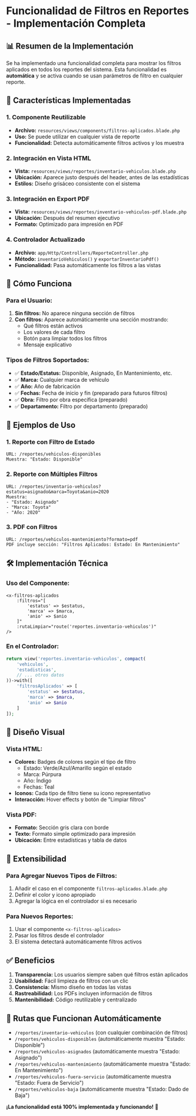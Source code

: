 # Funcionalidad de Filtros en Reportes - Implementación Completa

## 📊 **Resumen de la Implementación**

Se ha implementado una funcionalidad completa para mostrar los filtros aplicados en todos los reportes del sistema. Esta funcionalidad es **automática** y se activa cuando se usan parámetros de filtro en cualquier reporte.

## 🎯 **Características Implementadas**

### 1. **Componente Reutilizable**
- **Archivo:** `resources/views/components/filtros-aplicados.blade.php`
- **Uso:** Se puede utilizar en cualquier vista de reporte
- **Funcionalidad:** Detecta automáticamente filtros activos y los muestra

### 2. **Integración en Vista HTML**
- **Vista:** `resources/views/reportes/inventario-vehiculos.blade.php`
- **Ubicación:** Aparece justo después del header, antes de las estadísticas
- **Estilos:** Diseño grisáceo consistente con el sistema

### 3. **Integración en Export PDF**
- **Vista:** `resources/views/reportes/inventario-vehiculos-pdf.blade.php`
- **Ubicación:** Después del resumen ejecutivo
- **Formato:** Optimizado para impresión en PDF

### 4. **Controlador Actualizado**
- **Archivo:** `app/Http/Controllers/ReporteController.php`
- **Método:** `inventarioVehiculos()` y `exportarInventarioPdf()`
- **Funcionalidad:** Pasa automáticamente los filtros a las vistas

## 🚀 **Cómo Funciona**

### **Para el Usuario:**
1. **Sin filtros:** No aparece ninguna sección de filtros
2. **Con filtros:** Aparece automáticamente una sección mostrando:
   - Qué filtros están activos
   - Los valores de cada filtro
   - Botón para limpiar todos los filtros
   - Mensaje explicativo

### **Tipos de Filtros Soportados:**
- ✅ **Estado/Estatus:** Disponible, Asignado, En Mantenimiento, etc.
- ✅ **Marca:** Cualquier marca de vehículo
- ✅ **Año:** Año de fabricación
- ✅ **Fechas:** Fecha de inicio y fin (preparado para futuros filtros)
- ✅ **Obra:** Filtro por obra específica (preparado)
- ✅ **Departamento:** Filtro por departamento (preparado)

## 📝 **Ejemplos de Uso**

### **1. Reporte con Filtro de Estado**
```
URL: /reportes/vehiculos-disponibles
Muestra: "Estado: Disponible"
```

### **2. Reporte con Múltiples Filtros**
```
URL: /reportes/inventario-vehiculos?estatus=asignado&marca=Toyota&anio=2020
Muestra: 
- "Estado: Asignado"
- "Marca: Toyota" 
- "Año: 2020"
```

### **3. PDF con Filtros**
```
URL: /reportes/vehiculos-mantenimiento?formato=pdf
PDF incluye sección: "Filtros Aplicados: Estado: En Mantenimiento"
```

## 🛠 **Implementación Técnica**

### **Uso del Componente:**
```blade
<x-filtros-aplicados 
    :filtros="[
        'estatus' => $estatus,
        'marca' => $marca,
        'anio' => $anio
    ]"
    :rutaLimpiar="route('reportes.inventario-vehiculos')"
/>
```

### **En el Controlador:**
```php
return view('reportes.inventario-vehiculos', compact(
    'vehiculos',
    'estadisticas',
    // ... otros datos
))->with([
    'filtrosAplicados' => [
        'estatus' => $estatus,
        'marca' => $marca,
        'anio' => $anio
    ]
]);
```

## 🎨 **Diseño Visual**

### **Vista HTML:**
- **Colores:** Badges de colores según el tipo de filtro
  - Estado: Verde/Azul/Amarillo según el estado
  - Marca: Púrpura
  - Año: Índigo
  - Fechas: Teal
- **Iconos:** Cada tipo de filtro tiene su icono representativo
- **Interacción:** Hover effects y botón de "Limpiar filtros"

### **Vista PDF:**
- **Formato:** Sección gris clara con borde
- **Texto:** Formato simple optimizado para impresión
- **Ubicación:** Entre estadísticas y tabla de datos

## 🔧 **Extensibilidad**

### **Para Agregar Nuevos Tipos de Filtros:**
1. Añadir el caso en el componente `filtros-aplicados.blade.php`
2. Definir el color y icono apropiado
3. Agregar la lógica en el controlador si es necesario

### **Para Nuevos Reportes:**
1. Usar el componente `<x-filtros-aplicados>`
2. Pasar los filtros desde el controlador
3. El sistema detectará automáticamente filtros activos

## ✅ **Beneficios**

1. **Transparencia:** Los usuarios siempre saben qué filtros están aplicados
2. **Usabilidad:** Fácil limpieza de filtros con un clic
3. **Consistencia:** Mismo diseño en todas las vistas
4. **Rastreabilidad:** Los PDFs incluyen información de filtros
5. **Mantenibilidad:** Código reutilizable y centralizado

## 🎯 **Rutas que Funcionan Automáticamente**

- `/reportes/inventario-vehiculos` (con cualquier combinación de filtros)
- `/reportes/vehiculos-disponibles` (automáticamente muestra "Estado: Disponible")
- `/reportes/vehiculos-asignados` (automáticamente muestra "Estado: Asignado")
- `/reportes/vehiculos-mantenimiento` (automáticamente muestra "Estado: En Mantenimiento")
- `/reportes/vehiculos-fuera-servicio` (automáticamente muestra "Estado: Fuera de Servicio")
- `/reportes/vehiculos-baja` (automáticamente muestra "Estado: Dado de Baja")

**¡La funcionalidad está 100% implementada y funcionando!** 🎉
